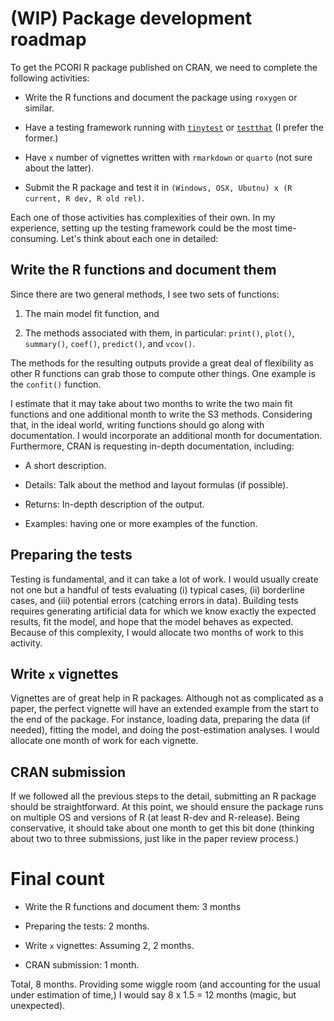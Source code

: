 # (WIP) Package development roadmap

To get the PCORI R package published on CRAN, we need to complete the following activities:

- Write the R functions and document the package using `roxygen` or similar.

- Have a testing framework running with [`tinytest`](https://github.com/markvanderloo/tinytest) or [`testthat`](https://testthat.r-lib.org/) (I prefer the former.)

- Have `x` number of vignettes written with `rmarkdown` or `quarto` (not sure about the latter).

- Submit the R package and test it in `(Windows, OSX, Ubutnu) x (R current, R dev, R old rel)`.

Each one of those activities has complexities of their own. In my experience, setting up the testing framework could be the most time-consuming. Let's think about each one in detailed:

## Write the R functions and document them

Since there are two general methods, I see two sets of functions:

1. The main model fit function, and

2. The methods associated with them, in particular: `print()`, `plot()`, `summary()`, `coef()`, `predict()`, and `vcov()`.

The methods for the resulting outputs provide a great deal of flexibility as other R functions can grab those to compute other things. One example is the `confit()` function.

I estimate that it may take about two months to write the two main fit functions and one additional month to write the S3 methods. Considering that, in the ideal world, writing functions should go along with documentation. I would incorporate an additional month for documentation. Furthermore, CRAN is requesting in-depth documentation, including:

- A short description.

- Details: Talk about the method and layout formulas (if possible).

- Returns: In-depth description of the output.

- Examples: having one or more examples of the function.

## Preparing the tests

Testing is fundamental, and it can take a lot of work. I would usually create not one but a handful of tests evaluating (i) typical cases, (ii) borderline cases, and (iii) potential errors (catching errors in data). Building tests requires generating artificial data for which we know exactly the expected results, fit the model, and hope that the model behaves as expected. Because of this complexity, I would allocate two months of work to this activity.


## Write `x` vignettes

Vignettes are of great help in R packages. Although not as complicated as a paper, the perfect vignette will have an extended example from the start to the end of the package. For instance, loading data, preparing the data (if needed), fitting the model, and doing the post-estimation analyses. I would allocate one month of work for each vignette.

## CRAN submission

If we followed all the previous steps to the detail, submitting an R package should be straightforward. At this point, we should ensure the package runs on multiple OS and versions of R (at least R-dev and R-release). Being conservative, it should take about one month to get this bit done (thinking about two to three submissions, just like in the paper review process.)

# Final count

- Write the R functions and document them: 3 months

- Preparing the tests: 2 months.

- Write `x` vignettes: Assuming 2, 2 months.

- CRAN submission: 1 month.

Total, 8 months. Providing some wiggle room (and accounting for the usual under estimation of time,) I would say 8 x 1.5 = 12 months (magic, but unexpected).
